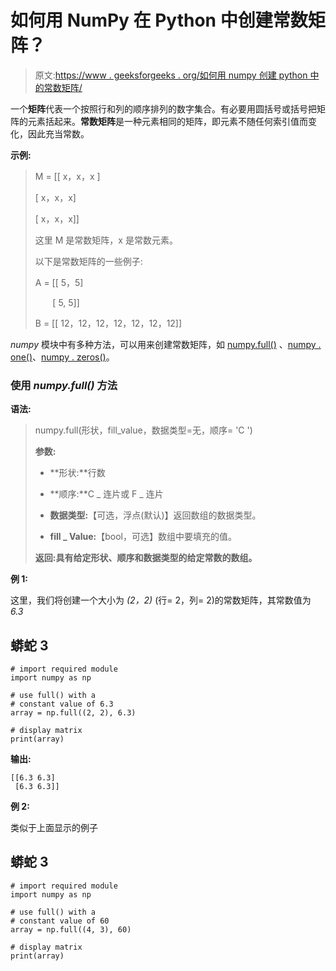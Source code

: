 # 如何用 NumPy 在 Python 中创建常数矩阵？

> 原文:[https://www . geeksforgeeks . org/如何用 numpy 创建 python 中的常数矩阵/](https://www.geeksforgeeks.org/how-to-create-a-constant-matrix-in-python-with-numpy/)

一个**矩阵**代表一个按照行和列的顺序排列的数字集合。有必要用圆括号或括号把矩阵的元素括起来。**常数矩阵**是一种元素相同的矩阵，即元素不随任何索引值而变化，因此充当常数。

**示例:**

> M = [[ x，x，x ]
> 
> [ x，x，x]
> 
> [ x，x，x]]
> 
> 这里 M 是常数矩阵，x 是常数元素。
> 
> 以下是常数矩阵的一些例子:
> 
> A = [[ 5，5]
> 
>        [ 5, 5]]
> 
> B = [[ 12，12，12，12，12，12，12]]

*numpy* 模块中有多种方法，可以用来创建常数矩阵，如 [numpy.full()](https://www.geeksforgeeks.org/numpy-full-python/) 、[numpy . one()](https://www.geeksforgeeks.org/numpy-ones-python/)、[numpy . zeros()](https://www.geeksforgeeks.org/numpy-zeros-python/)。

### 使用 *numpy.full()* 方法

**语法:**

> numpy.full(形状，fill_value，数据类型=无，顺序= 'C ')
> 
> **参数:**
> 
> *   **形状:**行数
>     
> *   **顺序:**C _ 连片或 F _ 连片
>     
> *   **数据类型:**【可选，浮点(默认)】返回数组的数据类型。
>     
> *   **fill _ Value:**【bool，可选】数组中要填充的值。
> 
> **返回:具有给定形状、顺序和数据类型的给定常数的数组。**

**例 1:**

这里，我们将创建一个大小为 *(2，2)* (行= 2，列= 2)的常数矩阵，其常数值为 *6.3*

## 蟒蛇 3

```
# import required module
import numpy as np

# use full() with a
# constant value of 6.3
array = np.full((2, 2), 6.3)

# display matrix
print(array)
```

**输出:**

```
[[6.3 6.3]
 [6.3 6.3]]
```

**例 2:**

类似于上面显示的例子

## 蟒蛇 3

```
# import required module
import numpy as np

# use full() with a
# constant value of 60
array = np.full((4, 3), 60)

# display matrix
print(array)
```